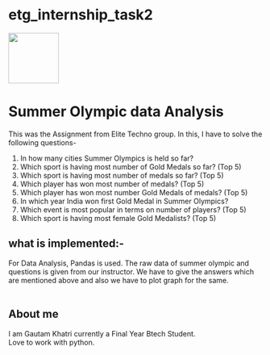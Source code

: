 # etg_internship_task2

<img height="100px" src="https://elitetechnogroup.spayee.com/logo.png">

# Summer Olympic data Analysis

This was the Assignment from Elite Techno group. In this, I have to solve the following questions-

1. In how many cities Summer Olympics is held so far?
2. Which sport is having most number of Gold Medals so far? (Top 5)
3. Which sport is having most number of medals so far? (Top 5)
4. Which player has won most number of medals? (Top 5)
5. Which player has won most number Gold Medals of medals? (Top 5)
6. In which year India won first Gold Medal in Summer Olympics?
7. Which event is most popular in terms on number of players? (Top 5)
8. Which sport is having most female Gold Medalists? (Top 5)

## what is implemented:-

For Data Analysis, Pandas is used. The raw data of summer olympic and questions is given from our instructor. We have to give the answers which are mentioned above and also we have to plot graph for the same.
<br><br>

## About me

I am Gautam Khatri currently a Final Year Btech Student.<br>
Love to work with python.<br>
